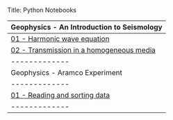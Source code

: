 Title: Python Notebooks

| Geophysics - An Introduction to Seismology |
|------------- |
|[01 - Harmonic wave equation]({filename}/PythonNotebooks/Geophysics/AnIntroToSeismology/Ch02/harmonic_wave_solution.ipynb)  |
|[02 - Transmission in a homogeneous media]({filename}/PythonNotebooks/Geophysics/AnIntroToSeismology/Ch02/reflection_and_transmission.ipynb)  |
|------------- |
| Geophysics - Aramco Experiment |
|------------- |
|[01 - Reading and sorting data]({filename}/PythonNotebooks/Geophysics/AramcoExperiment/read_data.ipynb)  |
|------------- |

